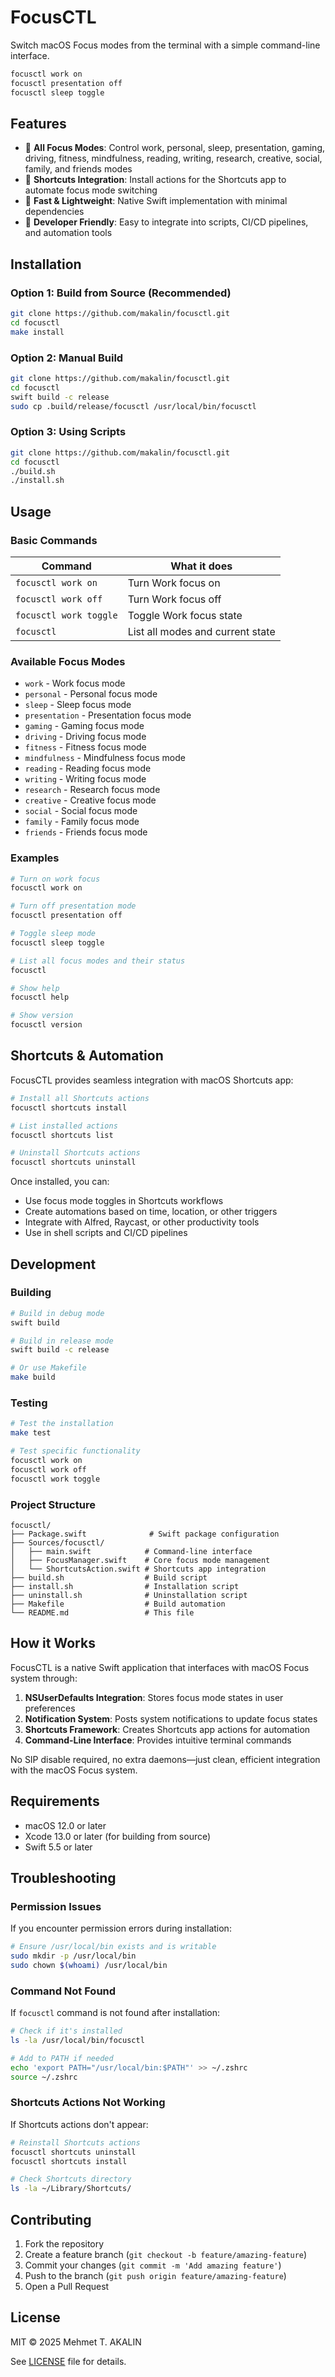 # FocusCTL

Switch macOS Focus modes from the terminal with a simple command-line interface.

```bash
focusctl work on
focusctl presentation off
focusctl sleep toggle
```

## Features

- 🎯 **All Focus Modes**: Control work, personal, sleep, presentation, gaming, driving, fitness, mindfulness, reading, writing, research, creative, social, family, and friends modes
- 📱 **Shortcuts Integration**: Install actions for the Shortcuts app to automate focus mode switching
- 🚀 **Fast & Lightweight**: Native Swift implementation with minimal dependencies
- 🔧 **Developer Friendly**: Easy to integrate into scripts, CI/CD pipelines, and automation tools

## Installation

### Option 1: Build from Source (Recommended)

```bash
git clone https://github.com/makalin/focusctl.git
cd focusctl
make install
```

### Option 2: Manual Build

```bash
git clone https://github.com/makalin/focusctl.git
cd focusctl
swift build -c release
sudo cp .build/release/focusctl /usr/local/bin/focusctl
```

### Option 3: Using Scripts

```bash
git clone https://github.com/makalin/focusctl.git
cd focusctl
./build.sh
./install.sh
```

## Usage

### Basic Commands

| Command | What it does |
|---|---|
| `focusctl work on` | Turn Work focus on |
| `focusctl work off` | Turn Work focus off |
| `focusctl work toggle` | Toggle Work focus state |
| `focusctl` | List all modes and current state |

### Available Focus Modes

- `work` - Work focus mode
- `personal` - Personal focus mode  
- `sleep` - Sleep focus mode
- `presentation` - Presentation focus mode
- `gaming` - Gaming focus mode
- `driving` - Driving focus mode
- `fitness` - Fitness focus mode
- `mindfulness` - Mindfulness focus mode
- `reading` - Reading focus mode
- `writing` - Writing focus mode
- `research` - Research focus mode
- `creative` - Creative focus mode
- `social` - Social focus mode
- `family` - Family focus mode
- `friends` - Friends focus mode

### Examples

```bash
# Turn on work focus
focusctl work on

# Turn off presentation mode
focusctl presentation off

# Toggle sleep mode
focusctl sleep toggle

# List all focus modes and their status
focusctl

# Show help
focusctl help

# Show version
focusctl version
```

## Shortcuts & Automation

FocusCTL provides seamless integration with macOS Shortcuts app:

```bash
# Install all Shortcuts actions
focusctl shortcuts install

# List installed actions
focusctl shortcuts list

# Uninstall Shortcuts actions
focusctl shortcuts uninstall
```

Once installed, you can:
- Use focus mode toggles in Shortcuts workflows
- Create automations based on time, location, or other triggers
- Integrate with Alfred, Raycast, or other productivity tools
- Use in shell scripts and CI/CD pipelines

## Development

### Building

```bash
# Build in debug mode
swift build

# Build in release mode
swift build -c release

# Or use Makefile
make build
```

### Testing

```bash
# Test the installation
make test

# Test specific functionality
focusctl work on
focusctl work off
focusctl work toggle
```

### Project Structure

```
focusctl/
├── Package.swift              # Swift package configuration
├── Sources/focusctl/
│   ├── main.swift            # Command-line interface
│   ├── FocusManager.swift    # Core focus mode management
│   └── ShortcutsAction.swift # Shortcuts app integration
├── build.sh                  # Build script
├── install.sh                # Installation script
├── uninstall.sh              # Uninstallation script
├── Makefile                  # Build automation
└── README.md                 # This file
```

## How it Works

FocusCTL is a native Swift application that interfaces with macOS Focus system through:

1. **NSUserDefaults Integration**: Stores focus mode states in user preferences
2. **Notification System**: Posts system notifications to update focus states
3. **Shortcuts Framework**: Creates Shortcuts app actions for automation
4. **Command-Line Interface**: Provides intuitive terminal commands

No SIP disable required, no extra daemons—just clean, efficient integration with the macOS Focus system.

## Requirements

- macOS 12.0 or later
- Xcode 13.0 or later (for building from source)
- Swift 5.5 or later

## Troubleshooting

### Permission Issues

If you encounter permission errors during installation:

```bash
# Ensure /usr/local/bin exists and is writable
sudo mkdir -p /usr/local/bin
sudo chown $(whoami) /usr/local/bin
```

### Command Not Found

If `focusctl` command is not found after installation:

```bash
# Check if it's installed
ls -la /usr/local/bin/focusctl

# Add to PATH if needed
echo 'export PATH="/usr/local/bin:$PATH"' >> ~/.zshrc
source ~/.zshrc
```

### Shortcuts Actions Not Working

If Shortcuts actions don't appear:

```bash
# Reinstall Shortcuts actions
focusctl shortcuts uninstall
focusctl shortcuts install

# Check Shortcuts directory
ls -la ~/Library/Shortcuts/
```

## Contributing

1. Fork the repository
2. Create a feature branch (`git checkout -b feature/amazing-feature`)
3. Commit your changes (`git commit -m 'Add amazing feature'`)
4. Push to the branch (`git push origin feature/amazing-feature`)
5. Open a Pull Request

## License

MIT © 2025 Mehmet T. AKALIN

See [LICENSE](LICENSE) file for details.

